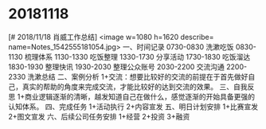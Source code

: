 # 20181118

[# 2018/11/18 肖威工作总结]
<image w=1080 h=1620 describe= name=Notes_1542555181054.jpg>
一、时间记录
0730-0830 洗漱吃饭
0830-1130 梳理体系
1130-1330 吃饭整理
1330-1730 分享活动
1730-1830 吃饭溜达
1830-1930 整理快讯
1930-2030 整理公众账号
2030-2200 交流沟通
2200-2330 洗漱总结
二、案例分析
1+交流：想要比较好的交流的前提在于首先做好自己，真实的帮助的角度来完成交流，才能比较好的达到交流的效果。
三、自我反思
1+商业逻辑逐渐的清晰，越发知道自己在做什么，感觉逐渐的开始具备更强的认知体系。
四、完成任务
1+活动执行
2+内容宣发
五、明日计划安排
1+比赛宣发
2+图文宣发
六、后续公司任务安排
1+经营 2+投资 3+融资

